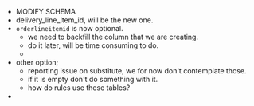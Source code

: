 - MODIFY SCHEMA
- delivery_line_item_id, will be the new one.
- `orderlineitemid` is now optional.
	- we need to backfill the column that we are creating.
	- do it later, will be time consuming to do.
	-
- other option;
	- reporting issue on substitute, we for now don't contemplate those.
	- if it is empty don't do something with it.
	- how do rules use these tables?
-